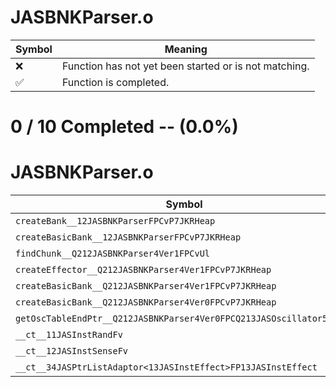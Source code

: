 # JASBNKParser.o
| Symbol | Meaning 
| ------------- | ------------- 
| :x: | Function has not yet been started or is not matching. 
| :white_check_mark: | Function is completed. 


# 0 / 10 Completed -- (0.0%)
# JASBNKParser.o
| Symbol | Decompiled? |
| ------------- | ------------- |
| `createBank__12JASBNKParserFPCvP7JKRHeap` | :x: |
| `createBasicBank__12JASBNKParserFPCvP7JKRHeap` | :x: |
| `findChunk__Q212JASBNKParser4Ver1FPCvUl` | :x: |
| `createEffector__Q212JASBNKParser4Ver1FPCvP7JKRHeap` | :x: |
| `createBasicBank__Q212JASBNKParser4Ver1FPCvP7JKRHeap` | :x: |
| `createBasicBank__Q212JASBNKParser4Ver0FPCvP7JKRHeap` | :x: |
| `getOscTableEndPtr__Q212JASBNKParser4Ver0FPCQ213JASOscillator5Point` | :x: |
| `__ct__11JASInstRandFv` | :x: |
| `__ct__12JASInstSenseFv` | :x: |
| `__ct__34JASPtrListAdaptor<13JASInstEffect>FP13JASInstEffect` | :x: |
